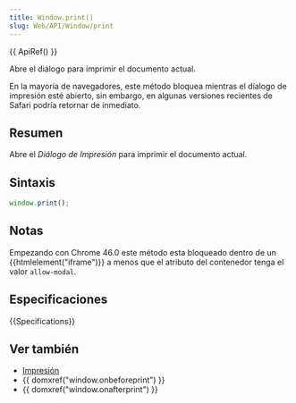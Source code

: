 ```yaml
---
title: Window.print()
slug: Web/API/Window/print
---
```


{{ ApiRef() }}

Abre el diálogo para imprimir el documento actual.

En la mayoría de navegadores, este método bloquea mientras el díalogo de impresión esté abierto, sin embargo, en algunas versiones recientes de Safari podría retornar de inmediato.

## Resumen

Abre el _Diálogo de Impresión_ para imprimir el documento actual.

## Sintaxis

```js
window.print();
```

## Notas

Empezando con Chrome 46.0 este método esta bloqueado dentro de un {{htmlelement("iframe")}} a menos que el atributo del contenedor tenga el valor `allow-modal`.

## Especificaciones

{{Specifications}}

## Ver también

- [Impresión](/en/Printing)
- {{ domxref("window.onbeforeprint") }}
- {{ domxref("window.onafterprint") }}
